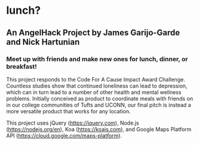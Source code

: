 lunch?
======
## An AngelHack Project by James Garijo-Garde and Nick Hartunian

### Meet up with friends and make new ones for lunch, dinner, or breakfast!

This project responds to the Code For A Cause Impact Award Challenge. Countless studies show that continued loneliness can lead to depression, which can in turn lead to a number of other health and mental wellness problems. Initially conceived as product to coordinate meals with friends on in our college communities of Tufts and UCONN, our final pitch is instead a more versatile product that works for any location.

This project uses jQuery (https://jquery.com), Node.js (https://nodejs.org/en), Koa (https://koajs.com), and Google Maps Platform API (https://cloud.google.com/maps-platform).